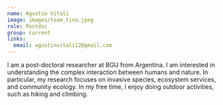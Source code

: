 ```yaml
---
name: Agustin Vitali
image: images/team_tino.jpeg
role: Postdoc
group: current
links:
  email: agustinvitali12@gmail.com
---
```


I am a post-doctoral researcher at BGU from Argentina. I am interested in understanding the complex interaction between humans and nature. In particular, my research focuses on invasive species, ecosystem services, and community ecology. In my free time, I enjoy doing outdoor activities, such as hiking and climbing.

